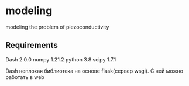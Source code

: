 # modeling
modeling the problem of piezoconductivity 
## Requirements
Dash 2.0.0
numpy 1.21.2
python 3.8
scipy 1.7.1

Dash неплохая библиотека на основе flask(сервер wsgi). С ней можно работать в web
